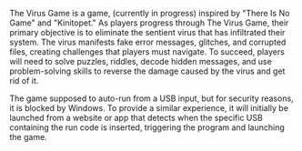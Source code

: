 The Virus Game is a game, (currently in progress) inspired by "There Is No Game" and "Kinitopet." As players progress through The Virus Game, their primary objective is to eliminate the sentient virus that has infiltrated their system. The virus manifests fake error messages, glitches, and corrupted files, creating challenges that players must navigate. To succeed, players will need to solve puzzles, riddles, decode hidden messages, and use problem-solving skills to reverse the damage caused by the virus and get rid of it. 

The game supposed to auto-run from a USB input, but for security reasons, it is blocked by Windows. To provide a similar experience, it will initially be launched from a website or app that detects when the specific USB containing the run code is inserted, triggering the program and launching the game. 

